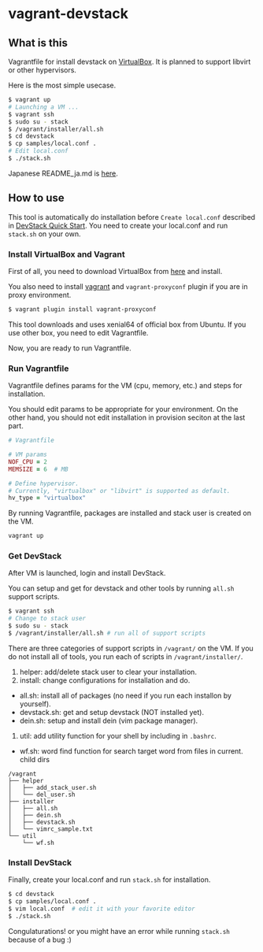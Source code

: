 # vagrant-devstack

## What is this

Vagrantfile for install devstack on
[VirtualBox](https://www.virtualbox.org/).
It is planned to support libvirt or other hypervisors.

Here is the most simple usecase.

```sh
$ vagrant up
# Launching a VM ...
$ vagrant ssh
$ sudo su - stack
$ /vagrant/installer/all.sh
$ cd devstack
$ cp samples/local.conf .
# Edit local.conf
$ ./stack.sh
```

Japanese README_ja.md is [here](doc/README_ja.md).

## How to use

This tool is automatically do installation before `Create local.conf`
described in
[DevStack Quick Start](https://docs.openstack.org/devstack/latest/).
You need to create your local.conf and run `stack.sh` on your own.

### Install VirtualBox and Vagrant

First of all, you need to download VirtualBox from
[here](https://www.virtualbox.org/) and install.

You also need to install
[vagrant](https://www.vagrantup.com/)
and `vagrant-proxyconf` plugin if you are in proxy environment.

```sh
$ vagrant plugin install vagrant-proxyconf
```

This tool downloads and uses xenial64 of official box from Ubuntu.
If you use other box, you need to edit Vagrantfile.

Now, you are ready to run Vagrantfile.

### Run Vagrantfile

Vagrantfile defines params for the VM (cpu, memory, etc.) and
steps for installation.

You should edit params to be appropriate for your environment.
On the other hand, you should not edit installation in provision
seciton at the last part.

```ruby
# Vagrantfile

# VM params
NOF_CPU = 2
MEMSIZE = 6  # MB

# Define hypervisor.
# Currently, "virtualbox" or "libvirt" is supported as default.
hv_type = "virtualbox"
```

By running Vagrantfile, packages are installed and stack user is
created on the VM.

```sh
vagrant up
```

### Get DevStack

After VM is launched, login and install DevStack.

You can setup and get for devstack and other tools
by running `all.sh` support scripts.

```sh
$ vagrant ssh
# Change to stack user
$ sudo su - stack
$ /vagrant/installer/all.sh # run all of support scripts
```

There are three categories of support scripts
in `/vagrant/` on the VM.
If you do not install all of tools, you run each of scripts in
`/vagrant/installer/`.

1. helper: add/delete stack user to clear your installation.
1. install: change configurations for installation and do.
  * all.sh: install all of packages (no need if you run each installon
    by yourself).
  * devstack.sh: get and setup devstack (NOT installed yet).
  * dein.sh: setup and install dein (vim package manager).
1. util: add utility function for your shell by including in `.bashrc`.
  * wf.sh: word find function for search target word from files in current.
    child dirs 

```
/vagrant
├── helper
│   ├── add_stack_user.sh
│   └── del_user.sh
├── installer
│   ├── all.sh
│   ├── dein.sh
│   ├── devstack.sh
│   └── vimrc_sample.txt
└── util
    └── wf.sh
```

### Install DevStack

Finally, create your local.conf and run `stack.sh` for installation.

```sh
$ cd devstack
$ cp samples/local.conf .
$ vim local.conf  # edit it with your favorite editor
$ ./stack.sh
```

Congulaturations! or you might have an error while running `stack.sh`
because of a bug :)
